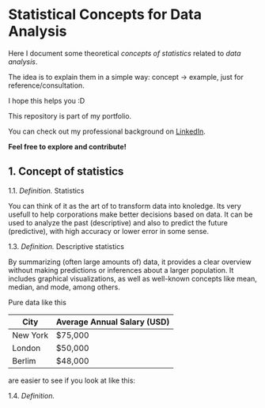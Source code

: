 # Statistical Concepts for Data Analysis

Here I document some theoretical *concepts of statistics* related to *data analysis*.

The idea is to explain them in a simple way: concept → example, just for reference/consultation.

I hope this helps you :D

This repository is part of my portfolio.  

You can check out my professional background on [LinkedIn](https://www.linkedin.com/in/leonardo-oliveira-01801518a/).

**Feel free to explore and contribute!**

## 1. Concept of statistics

1.1. *Definition.* Statistics

You can think of it as the art of to transform data into knoledge. Its very usefull to help corporations make better decisions based on data. It can be used to analyze the past (descriptive) and also to predict the future (predictive), with high accuracy or lower error in some sense.

1.3. *Definition.* Descriptive statistics

By summarizing (often large amounts of) data, it provides a clear overview without making predictions or inferences about a larger population. It includes graphical visualizations, as well as well-known concepts like mean, median, and mode, among others.

Pure data like this

| City        | Average Annual Salary (USD) |
|---------------|---------------------------|
| New York     | $75,000                   |
| London       | $50,000                   |
| Berlim        | $48,000                   |

are easier to see if you look at like this:


1.4. *Definition.*
